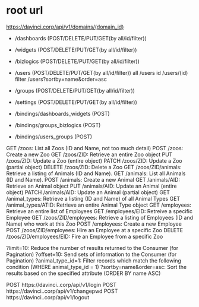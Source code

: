 # root url

https://davinci.corp/api/v1/domains/(domain_id)


- /dashboards (POST/DELETE/PUT/GET(by all/id/filter))
- /widgets (POST/DELETE/PUT/GET(by all/id/filter))
- /bizlogics (POST/DELETE/PUT/GET(by all/id/filter))
- /users (POST/DELETE/PUT/GET(by all/id/filter))
all   /users
id    /users/(id) 
filter /users?sortby=name&order=asc


- /groups (POST/DELETE/PUT/GET(by all/id/filter))
- /settings (POST/DELETE/PUT/GET(by all/id/filter))
- /bindings/dashboards_widgets (POST)
- /bindings/groups_bizlogics (POST)
- /bindings/users_groups (POST)


GET /zoos: List all Zoos (ID and Name, not too much detail)
POST /zoos: Create a new Zoo
GET /zoos/ZID: Retrieve an entire Zoo object
PUT /zoos/ZID: Update a Zoo (entire object)
PATCH /zoos/ZID: Update a Zoo (partial object)
DELETE /zoos/ZID: Delete a Zoo
GET /zoos/ZID/animals: Retrieve a listing of Animals (ID and Name).
GET /animals: List all Animals (ID and Name).
POST /animals: Create a new Animal
GET /animals/AID: Retrieve an Animal object
PUT /animals/AID: Update an Animal (entire object)
PATCH /animals/AID: Update an Animal (partial object)
GET /animal_types: Retrieve a listing (ID and Name) of all Animal Types
GET /animal_types/ATID: Retrieve an entire Animal Type object
GET /employees: Retrieve an entire list of Employees
GET /employees/EID: Retreive a specific Employee
GET /zoos/ZID/employees: Retrieve a listing of Employees (ID and Name) who work at this Zoo
POST /employees: Create a new Employee
POST /zoos/ZID/employees: Hire an Employee at a specific Zoo
DELETE /zoos/ZID/employees/EID: Fire an Employee from a specific Zoo

?limit=10: Reduce the number of results returned to the Consumer (for Pagination)
?offset=10: Send sets of information to the Consumer (for Pagination)
?animal_type_id=1: Filter records which match the following condition (WHERE animal_type_id = 1)
?sortby=name&order=asc: Sort the results based on the specified attribute (ORDER BY name ASC)


POST https://davinci..corp/api/v1/login
POST https://davinci..corp/api/v1/changepwd
POST https://davinci..corp/api/v1/logout


